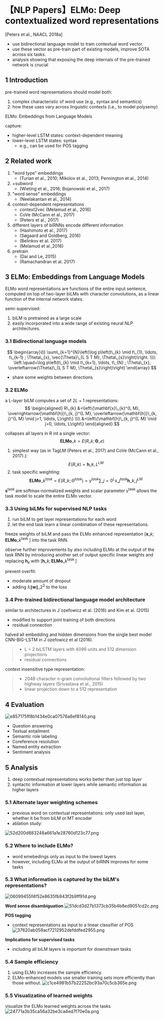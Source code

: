 # 【NLP Papers】ELMo: Deep contextualized word representations


[Peters et al., NAACL 2018a]

- use bidirectional language model to train contextual word vector.
- use these vector as pre-train part of existing models, improve SOTA across six tasks.
- analysis showing that exposing the deep internals of the pre-trained network is crucial

## 1 Introduction
pre-trained word representations should model both:
1. complex characteristic of word use (e.g., syntax and semantics)
2. how these uses vary across linguistic contexts (i.e., to model polysemy)

ELMo: Embeddings from Language Models

capture:
- higher-level LSTM states: context-dependent meaning
- lower-level LSTM states: syntax
	- e.g., can be used for POS tagging

## 2 Related work
1. "word type" embeddings
	- (Turian et al., 2010; Mikolov et al., 2013; Pennington et al., 2014)
2. +subword 
	- (Wieting et al., 2016; Bojanowski et al., 2017)
3. "word sense" embeddings
	- (Neelakantan et al., 2014)
4. context-dependent representations
	- context2vec (Melamud et al., 2016)
	- CoVe (McCann et al., 2017) 
	- (Peters et al., 2017)
5. different layers of biRNNs encode different information
	- (Hashimoto et al., 2017)
	- (Søgaard and Goldberg, 2016)
	- (Belinkov et al. 2017)
	- (Melamud et al.,2016) 
6. pretrain
	- (Dai and Le, 2015)
	- (Ramachandran et al. 2017)


## 3 ELMo: Embeddings from Language Models
ELMo word representations are functions of the entire input sentence, computed on top of two-layer biLMs with character convolutions, as a linear function of the internal network states.

semi-supervised:
1. biLM is pretrained as a large scale
2. easily incorporated into a wide range of existing neural NLP architectures.

### 3.1 Bidirectional language models
$$
\begin{array}{l}
\sum\_{k=1}^{N}\left(\log p\left(t\_{k} \mid t\_{1}, \ldots, t\_{k-1} ; \Theta\_{x}, \vec{\Theta}\_{L S T M}, \Theta\_{s}\right)\right. \\\\
\left.\quad+\log p\left(t\_{k} \mid t\_{k+1}, \ldots, t\_{N} ; \Theta\_{x}, \overleftarrow{\Theta}\_{L S T M}, \Theta\_{s}\right)\right)
\end{array}
$$

- share some weights between directions

### 3.2 ELMo
a L-layer biLM computes a set of $2L+1$ representations:
$$
\begin{aligned}
R\_{k} &=\left\{\mathbf{x}\_{k}^{L M}, \overrightarrow{\mathbf{h}}\_{k, j}^{L M}, \overleftarrow{\mathbf{h}}\_{k, j}^{L M} \mid j=1, \ldots, L\right\} \\\\
&=\left\{\mathbf{h}\_{k, j}^{L M} \mid j=0, \ldots, L\right\}
\end{aligned}
$$

collapses all layers in $R$ int a single vector:
$$
\mathbf{E L M o}\_{k}=E\left(R\_{k} ; \mathbf{\Theta}\_{e}\right)
$$
1. simplest way (as in TagLM (Peters et al., 2017) and CoVe (McCann et al., 2017).):
$$
E\left(R\_{k}\right)=\mathbf{h}\_{k, L}^{L M}
$$
2. task specific weighting:
$$
\mathbf{E L M o}\_{k}^{t a s k}=E\left(R\_{k} ; \Theta^{t a s k}\right)=\gamma^{t a s k} \sum\_{j=0}^{L} s\_{j}^{t a s k} \mathbf{h}\_{k, j}^{L M}
$$

$\mathbf{s}^{\text {task }}$ are softmax-normalized weights and scalar parameter $\gamma^{\text {task }}$ allows the task model to scale the entire ELMo vector.

### 3.3 Using biLMs for supervised NLP tasks
1. run biLM to get layer representations for each word
2. let the end task learn a linear combination of these representations.

freeze weights of biLM and pass the ELMo enhanced representation $\left[\mathbf{x}\_{k} ; \mathbf{E L M o}\_{k}^{\text {task }}\right]$ into the task RNN.

observe further improvements by also including ELMo at the output of the task RNN by introducing another set of output specific linear weights and replacing $\mathbf{h}_k$ with $\left[\mathbf{h}\_{k} ; \mathbf{E L M o}\_{k}^{\text {task }}\right]$

prevent overfit:
- moderate amount of dropout
- adding $\lambda\|\mathbf{w}\|\_{2}^{2}$ to the loss

### 3.4 Pre-trained bidirectional language model architecture
similar to architectures in J´ozefowicz et al. (2016) and Kim et al. (2015)
- modified to support joint training of both directions
- residual connection

halved all embedding and hidden dimensions from the single best model CNN-BIG-LSTM in J´ozefowicz et al (2016). 
> - L = 2 biLSTM layers with 4096 units and 512 dimension projections
> - residual connections

context insensitive type representation:
> - 2048 character n-gram convolutional filters followed by two highway layers  (Srivastava et al., 2015) 
> - linear projection down to a 512 representation


## 4 Evaluation
![e857175ff8b1434e0ca07576a6ef8140.png](../../../_resources/519908af977a440bb92bcfaa123a96ed.png)
- Question answering
- Textual entailment
- Semantic role labeling
- Coreference resolution
- Named entity extraction
- Sentiment analysis

## 5 Analysis
1. deep contextual representations works better than just top layer
2. syntactic information at lower layers while semantic information as higher layers

### 5.1 Alternate layer weighting schemes
- previous word on contextual representations: only used last layer, whether it be from biLM or MT encoder
- ablation study:

![52d200d883248a661a1e28760d123c77.png](../../../_resources/8e4ce8032cc841e2a96e39dd8e14c9b0.png)

### 5.2 Where to include ELMo?
- word emebedings only as input to the lowest layers
- however, including ELMo at the output of biRNN improves for some tasks

### 5.3 What information is captured by the biLM's representations?
![06099455f4f52e8635fb943f2b9ff91d.png](../../../_resources/448a8b55c99641acb533735a3340e67a.png)

**Word sense disambiguation**
![51dcd3d27b1373cb35b4b8ed9051cd2c.png](../../../_resources/7f6d5f47921c4db388824fbe0e1ad183.png)

**POS tagging**
- context representations as input to a linear classifier of POS
![37620ab059acf7212952defddfed2955.png](../../../_resources/f0b8b1f0c65b4a8087012fdd5f81c2cd.png)

**Implications for supervised tasks**
- including all biLM layers is important for downstream tasks

### 5.4 Sample efficiency
1. using ELMo increases the sample efficiency.
2. ELMo-enhanced models use smaller training sets more efficiently than those without.
![c1ce4981b57b22252bc93a70c5cb365e.png](../../../_resources/38134ddcfb9949eda5147b969a382c73.png)

### 5.5 Visualizatino of learned weights
visualize the ELMo learned weights across the tasks
![24771a3b35ca56a32be3ca4ed7f70e0a.png](../../../_resources/260c5d9f72c8478c901fdc8294a37a62.png)


